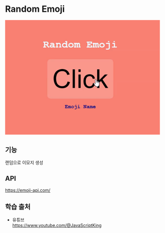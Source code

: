 # Random Emoji  
<img src="./image.gif">

## 기능 
랜덤으로 이모지 생성

## API  
https://emoji-api.com/   

## 학습 출처  
- 유튜브    
https://www.youtube.com/@JavaScriptKing  